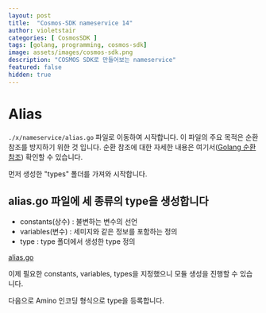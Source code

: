 ```yaml
---
layout: post
title:  "Cosmos-SDK nameservice 14"
author: violetstair
categories: [ CosmosSDK ]
tags: [golang, programming, cosmos-sdk]
image: assets/images/cosmos-sdk.png
description: "COSMOS SDK로 만들어보는 nameservice"
featured: false
hidden: true
---
```


# Alias

`./x/nameservice/alias.go` 파일로 이동하여 시작합니다.
이 파일의 주요 목적은 순환 참조를 방지하기 위한 것 입니다.
순환 참조에 대한 자세한 내용은 여기서([Golang 순환 참조](https://stackoverflow.com/questions/28256923/import-cycle-not-allowed)) 확인할 수 있습니다.

먼저 생성한 "types" 폴더를 가져와 시작합니다.

## alias.go 파일에 세 종류의 type을 생성합니다

- constants(상수) : 불변하는 변수의 선언
- variables(변수) : 세미지와 같은 정보를 포함하는 정의
- type : type 폴더에서 생성한 type 정의

[alias.go](https://github.com/cosmos/sdk-tutorials/blob/master/nameservice/x/nameservice/alias.go)

이제 필요한 constants, variables, types을 지정했으니 모듈 생성을 진행할 수 있습니다.

다음으로 Amino 인코딩 형식으로 type을 등록합니다.
